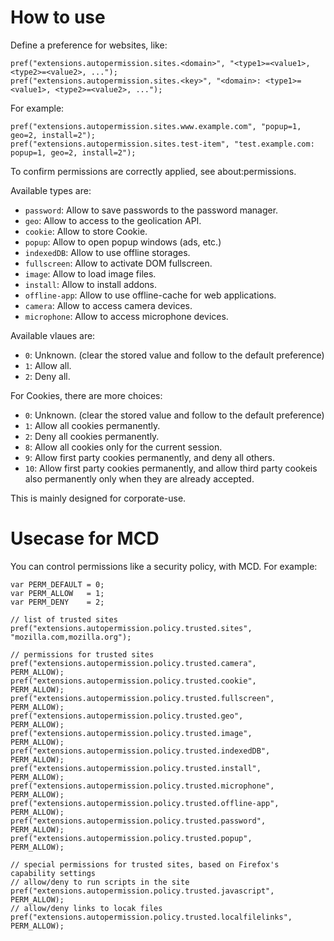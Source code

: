 # How to use

Define a preference for websites, like:

    pref("extensions.autopermission.sites.<domain>", "<type1>=<value1>, <type2>=<value2>, ...");
    pref("extensions.autopermission.sites.<key>", "<domain>: <type1>=<value1>, <type2>=<value2>, ...");

For example:

    pref("extensions.autopermission.sites.www.example.com", "popup=1, geo=2, install=2");
    pref("extensions.autopermission.sites.test-item", "test.example.com: popup=1, geo=2, install=2");

To confirm permissions are correctly applied, see about:permissions.

Available types are:

 * `password`: Allow to save passwords to the password manager.
 * `geo`: Allow to access to the geolication API.
 * `cookie`: Allow to store Cookie.
 * `popup`: Allow to open popup windows (ads, etc.)
 * `indexedDB`: Allow to use offline storages.
 * `fullscreen`: Allow to activate DOM fullscreen.
 * `image`: Allow to load image files.
 * `install`: Allow to install addons.
 * `offline-app`: Allow to use offline-cache for web applications.
 * `camera`: Allow to access camera devices.
 * `microphone`: Allow to access microphone devices.

Available vlaues are:

 * `0`: Unknown. (clear the stored value and follow to the default preference)
 * `1`: Allow all.
 * `2`: Deny all.

For Cookies, there are more choices:

 * `0`: Unknown. (clear the stored value and follow to the default preference)
 * `1`: Allow all cookies permanently.
 * `2`: Deny all cookies permanently.
 * `8`: Allow all cookies only for the current session.
 * `9`: Allow first party cookies permanently, and deny all others.
 * `10`: Allow first party cookies permanently, and allow third party cookeis also permanently only when they are already accepted.

This is mainly designed for corporate-use.


# Usecase for MCD

You can control permissions like a security policy, with MCD.
For example:

    var PERM_DEFAULT = 0;
    var PERM_ALLOW   = 1;
    var PERM_DENY    = 2;
    
    // list of trusted sites
    pref("extensions.autopermission.policy.trusted.sites", "mozilla.com,mozilla.org");

    // permissions for trusted sites
    pref("extensions.autopermission.policy.trusted.camera",         PERM_ALLOW);
    pref("extensions.autopermission.policy.trusted.cookie",         PERM_ALLOW);
    pref("extensions.autopermission.policy.trusted.fullscreen",     PERM_ALLOW);
    pref("extensions.autopermission.policy.trusted.geo",            PERM_ALLOW);
    pref("extensions.autopermission.policy.trusted.image",          PERM_ALLOW);
    pref("extensions.autopermission.policy.trusted.indexedDB",      PERM_ALLOW);
    pref("extensions.autopermission.policy.trusted.install",        PERM_ALLOW);
    pref("extensions.autopermission.policy.trusted.microphone",     PERM_ALLOW);
    pref("extensions.autopermission.policy.trusted.offline-app",    PERM_ALLOW);
    pref("extensions.autopermission.policy.trusted.password",       PERM_ALLOW);
    pref("extensions.autopermission.policy.trusted.popup",          PERM_ALLOW);
    
    // special permissions for trusted sites, based on Firefox's capability settings
    // allow/deny to run scripts in the site
    pref("extensions.autopermission.policy.trusted.javascript",     PERM_ALLOW);
    // allow/deny links to locak files
    pref("extensions.autopermission.policy.trusted.localfilelinks", PERM_ALLOW);
